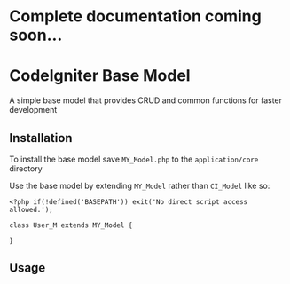 # Complete documentation coming soon...
# CodeIgniter Base Model

A simple base model that provides CRUD and common functions for faster development

## Installation

To install the base model save `MY_Model.php` to the `application/core` directory

Use the base model by extending `MY_Model` rather than `CI_Model` like so:

    <?php if(!defined('BASEPATH')) exit('No direct script access allowed.');

    class User_M extends MY_Model {

    }

## Usage
    